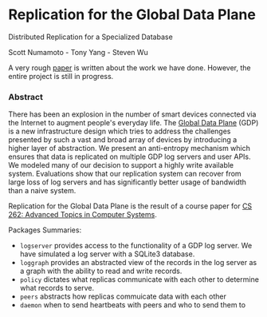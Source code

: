 # Replication for the Global Data Plane

Distributed Replication for a Specialized Database

Scott Numamoto - Tony Yang - Steven Wu

A very rough [paper](https://people.eecs.berkeley.edu/~kubitron/courses/cs262a-F18/projects/reports/project12_report.pdf) is written about the work we have done. However, the entire project is still in progress.

### Abstract

There has been an explosion in the number of smart devices connected via the Internet to augment people's everyday life. The [Global Data Plane](https://gdp.cs.berkeley.edu/redmine/) (GDP) is a new infrastructure design which tries to address the challenges presented by such a vast and broad array of devices by introducing a higher layer of abstraction. We present an anti-entropy mechanism which ensures that data is replicated on multiple GDP log servers and user APIs. We modeled many of our decision to support a highly write available system. Evaluations show that our replication system can recover from large loss of log servers and has significantly better usage of bandwidth than a naive system.

Replication for the Global Data Plane is the result of a course paper for [CS 262: Advanced Topics in Computer Systems](https://people.eecs.berkeley.edu/~kubitron/courses/cs262a-F18/index.html).

Packages Summaries:
* `logserver` provides access to the functionality of a GDP log server. We have simulated a log server with a SQLite3 database.
* `loggraph` provides an abstracted view of the records in the log server as a graph with the ability to read and write records.
* `policy` dictates what replicas communicate with each other to determine what records to serve.
* `peers` abstracts how replicas commuicate data with each other
* `daemon` when to send heartbeats with peers and who to send them to
